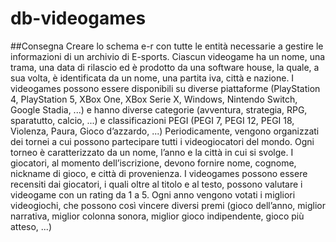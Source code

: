 # db-videogames

##Consegna
Creare lo schema e-r con tutte le entità necessarie a gestire le informazioni di un archivio di E-sports.
Ciascun videogame ha un nome, una trama, una data di rilascio ed è prodotto da una software house, la quale, a sua volta, è identificata da un nome, una partita iva, città e nazione.
I videogames possono essere disponibili su diverse piattaforme (PlayStation 4, PlayStation 5, XBox One, XBox Serie X, Windows, Nintendo Switch, Google Stadia, ...) e hanno diverse categorie (avventura, strategia, RPG, sparatutto, calcio, ...) e classificazioni PEGI (PEGI 7, PEGI 12, PEGI 18, Violenza, Paura, Gioco d’azzardo, ...)
Periodicamente, vengono organizzati dei tornei a cui possono partecipare tutti i videogiocatori del mondo.
Ogni torneo è caratterizzato da un nome, l’anno e la città in cui si svolge.
I giocatori, al momento dell’iscrizione, devono fornire nome, cognome, nickname di gioco, e città di provenienza.
I videogames possono essere recensiti dai giocatori, i quali oltre al titolo e al testo, possono valutare i videogame con un rating da 1 a 5.
Ogni anno vengono votati i migliori videogiochi, che possono così vincere diversi premi (gioco dell’anno, miglior narrativa, miglior colonna sonora, miglior gioco indipendente, gioco più atteso, ...)
